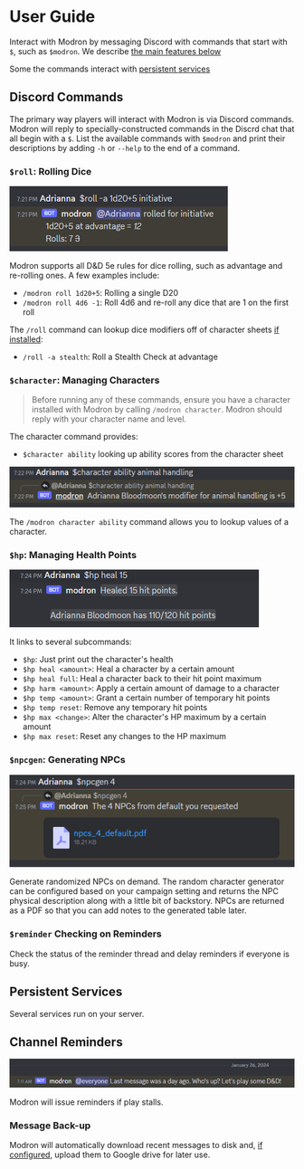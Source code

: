 # User Guide

Interact with Modron by messaging Discord with commands that start with `$`, such as `$modron`.
We describe [the main features below](#discord-commands)

Some the commands interact with [persistent services](#persistent-services)

## Discord Commands

The primary way players will interact with Modron is via Discord commands.
Modron will reply to specially-constructed commands in the Discrd chat that all
begin with a `$`.
List the available commands with `$modron` and print their descriptions 
by adding `-h` or `--help` to the end of a command.

### `$roll`: Rolling Dice

![rolling_dice](img/roll-command.png)

Modron supports all D&D 5e rules for dice rolling, such
as advantage and re-rolling ones.
A few examples include:

   - `/modron roll 1d20+5`: Rolling a single D20
   - `/modron roll 4d6 -1`: Roll 4d6 and re-roll any dice that are 1 on the first roll

The `/roll` command can lookup dice modifiers off of character sheets
[if installed](installation.md#adding-character-sheets):

   - `/roll -a stealth`: Roll a Stealth Check at advantage
   
### `$character`: Managing Characters

> Before running any of these commands, ensure you have a character installed with Modron
by calling `/modron character`. Modron should reply with your character name and level.

The character command provides:

- `$character ability` looking up ability scores from the character sheet

![ability-lookup](img/ability-lookup.png)

The `/modron character ability` command allows you to lookup values of a character.

### `$hp`: Managing Health Points

![manage-hp](img/manage-hp.png)
 
It links to several subcommands:

   - `$hp`: Just print out the character's health
   - `$hp heal <amount>`: Heal a character by a certain amount 
   - `$hp heal full`: Heal a character back to their hit point maximum 
   - `$hp harm <amount>`: Apply a certain amount of damage to a character
   - `$hp temp <amount>`: Grant a certain number of temporary hit points
   - `$hp temp reset`: Remove any temporary hit points 
   - `$hp max <change>`: Alter the character's HP maximum by a certain amount
   - `$hp max reset`: Reset any changes to the HP maximum
   
### `$npcgen`: Generating NPCs

![npc-generator](img/npc-generator.png)

Generate randomized NPCs on demand. 
The random character generator can be configured based on your campaign setting
and returns the NPC physical description along with a little bit of backstory.
NPCs are returned as a PDF so that you can add notes to the generated table later.

### `$reminder` Checking on Reminders

Check the status of the reminder thread and delay reminders if everyone is busy.

## Persistent Services

Several services run on your server.

## Channel Reminders

![reminder](img/reminder.png) 

Modron will issue reminders if play stalls.

### Message Back-up

Modron will automatically download recent messages to disk and, 
[if configured](installation.md#backing-up-to-google-drive), upload them to Google drive for later use.
